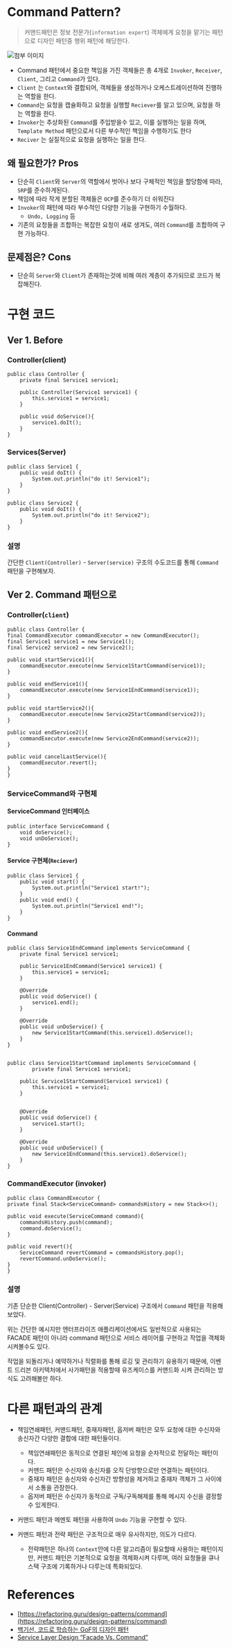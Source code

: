 # Command Pattern?
> 커맨드패턴은 정보 전문가(`information expert`) 객체에게 요청을 맡기는 패턴으로 디자인 패턴중 행위 패턴에 해당한다.

![첨부 이미지](https://www.d.umn.edu/~gshute/cs5741/patterns/command.gif)

- Command 패턴에서 중요한 책임을 가진 객체들은 총 4개로 `Invoker`, `Receiver`, `Client`, 그리고 `Command`가 있다.
- `Client` 는 `Context`와 결합되어, 객체들을 생성하거나 오케스트레이션하여 진행하는 역할을 한다.
- `Command`는 요청을 캡슐화하고 요청을 실행할 `Reciever`를 알고 있으며, 요청을 하는 역할을 한다.
- `Invoker`는 추상화된 `Command`를 주입받을수 있고, 이를 실행하는 일을 하며, `Template Method` 패턴으로서 다른 부수적인 책임을 수행하기도 한다
- `Reciver` 는 실질적으로 요청을 실행하는 일을 한다.


## 왜 필요한가? Pros
- 단순히 `Client`와 `Server`의 역할에서 벗어나 보다 구체적인 책임을 할당함에 따라, `SRP`를 준수하게된다.
- 책임에 따라 작게 분할된 객체들은 `OCP`를 준수하기 더 쉬워진다
- `Invoker`의 패턴에 따라 부수적인 다양한 기능을 구현하기 수월하다.
    - `Undo, Logging` 등
- 기존의 요청들을 조합하는 복잡한 요청이 새로 생겨도, 여러 `Command`를 조합하여 구현 가능하다.


## 문제점은? Cons

- 단순히 `Server`와 `Client`가 존재하는것에 비해 여러 계층이 추가되므로 코드가 복잡해진다.

# 구현 코드

## Ver 1. Before

### Controller(client)

    public class Controller {
        private final Service1 service1;
    
        public Controller(Service1 service1) {
            this.service1 = service1;
        }
    
        public void doService(){
            service1.doIt();
        }
    }

### Services(Server)
    public class Service1 {
        public void doIt() {
            System.out.println("do it! Service1");
        }
    }
    
    public class Service2 {
        public void doIt() {
            System.out.println("do it! Service2");
        }
    }

### 설명

간단한 `Client(Controller)` - `Server(service)` 구조의 수도코드를 통해 `Command` 패턴을 구현해보자.


## Ver 2. Command 패턴으로

### Controller(`client`)

    public class Controller {
    final CommandExecutor commandExecutor = new CommandExecutor();
    final Service1 service1 = new Service1();
    final Service2 service2 = new Service2();

    public void startService1(){
        commandExecutor.execute(new Service1StartCommand(service1));
    }

    public void endService1(){
        commandExecutor.execute(new Service1EndCommand(service1));
    }

    public void startService2(){
        commandExecutor.execute(new Service2StartCommand(service2));
    }

    public void endService2(){
        commandExecutor.execute(new Service2EndCommand(service2));
    }

    public void cancelLastService(){
        commandExecutor.revert();
    }
    }


### ServiceCommand와 구현체

#### ServiceCommand 인터페이스

    public interface ServiceCommand {
        void doService();
        void unDoService();
    }

#### Service 구현체(`Reciever`)


    public class Service1 {
        public void start() {
            System.out.println("Service1 start!");
        }
        public void end() {
            System.out.println("Service1 end!");
        }
    }

#### Command


    public class Service1EndCommand implements ServiceCommand {
        private final Service1 service1;
    
        public Service1EndCommand(Service1 service1) {
            this.service1 = service1;
        }
    
        @Override
        public void doService() {
            service1.end();
        }
    
        @Override
        public void unDoService() {
            new Service1StartCommand(this.service1).doService();
        }
    }

    
    public class Service1StartCommand implements ServiceCommand {
            private final Service1 service1;
    
        public Service1StartCommand(Service1 service1) {
            this.service1 = service1;
        }
    
    
        @Override
        public void doService() {
            service1.start();
        }
    
        @Override
        public void unDoService() {
            new Service1EndCommand(this.service1).doService();
        }
    }

### CommandExecutor (invoker)

    public class CommandExecutor {
    private final Stack<ServiceCommand> commandsHistory = new Stack<>();

    public void execute(ServiceCommand command){
        commandsHistory.push(command);
        command.doService();
    }

    public void revert(){
        ServiceCommand revertCommand = commandsHistory.pop();
        revertCommand.unDoService();
    }
    }

### 설명

기존 단순한 Client(Controller) - Server(Service) 구조에서 `Command` 패턴을 적용해보았다.

위는 간단한 예시지만 엔터프라이즈 애플리케이션에서도 일반적으로 사용되는 FACADE 패턴이 아니라 command 패턴으로 서비스 레이어를 구현하고 작업을 객체화시켜볼수도 있다.

작업을 되돌리거나 예약하거나 직렬화를 통해 로깅 및 관리하기 유용하기 때문에, 이벤트 드리븐 아키텍처에서 사가패턴을 적용할때 유즈케이스를 커맨드화 시켜 관리하는 방식도 고려해볼만 하다.


# 다른 패턴과의 관계
- 책임연쇄패턴, 커맨드패턴, 중재자패턴, 옵저버 패턴은 모두 요청에 대한 수신자와 송신자간 다양한 결합에 대한 패턴들이다.
    - 책임연쇄패턴은 동적으로 연결된 체인에 요청을 순차적으로 전달하는 패턴이다.
    - 커맨드 패턴은 수신자와 송신자를 오직 단방향으로만 연결하는 패턴이다.
    - 중재자 패턴은 송신자와 수신자간 방향성을 제거하고 중재자 객체가 그 사이에서 소통을 관장한다.
    - 옵저버 패턴은 수신자가 동적으로 구독/구독해제를 통해 메시지 수신을 결정할 수 있게한다.

- 커맨드 패턴과 메멘토 패턴을 사용하여 `Undo` 기능을 구현할 수 있다.

- 커맨드 패턴과 전략 패턴은 구조적으로 매우 유사하지만, 의도가 다르다.
    - 전략패턴은 하나의 `Context`안에 다른 알고리즘이 필요할때 사용하는 패턴이지만, 커맨드 패턴은 기본적으로 요청을 객체화시켜 다루며, 여러 요청들을 큐나 스택 구조에 기록하거나 다루는데 특화되있다.

# References
- [https://refactoring.guru/design-patterns/command](https://refactoring.guru/design-patterns/command)
- [백기선, 코드로 학습하는 GoF의 디자인 패턴](https://www.inflearn.com/course/%EB%94%94%EC%9E%90%EC%9D%B8-%ED%8C%A8%ED%84%B4/dashboard)
- [Service Layer Design
  “Facade Vs. Command”](https://cs.uwaterloo.ca/~a78khan/cs446/lectures/2011_06-jun_10_ServiceLayer.pdf)